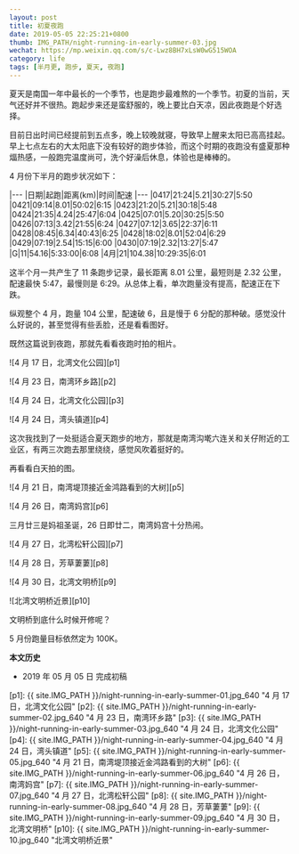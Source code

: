 ```yaml
---
layout: post
title: 初夏夜跑
date: 2019-05-05 22:25:21+0800
thumb: IMG_PATH/night-running-in-early-summer-03.jpg
wechat: https://mp.weixin.qq.com/s/c-Lwz8BH7xLsW0wG515WOA
category: life
tags: [半月更, 跑步, 夏天, 夜跑]
---
```


夏天是南国一年中最长的一个季节，也是跑步最难熬的一个季节。初夏的当前，天气还好并不很热。跑起步来还是蛮舒服的，晚上要比白天凉，因此夜跑是个好选择。

目前日出时间已经提前到五点多，晚上较晚就寝，导致早上醒来太阳已高高挂起。早上七点左右的大太阳底下没有较好的跑步体验，而这个时期的夜跑没有盛夏那种煏热感，一般跑完温度尚可，洗个好澡后休息，体验也是棒棒的。

4 月份下半月的跑步状况如下：

|---
|日期|起跑|距离(km)|时间|配速
|---
|0417|21:24|5.21|30:27|5:50
|0421|09:14|8.01|50:02|6:15
|0423|21:20|5.21|30:18|5:48
|0424|21:35|4.24|25:47|6:04
|0425|07:01|5.20|30:25|5:50
|0426|07:13|3.42|21:55|6:24
|0427|07:12|3.65|22:37|6:11
|0428|08:45|6.34|40:43|6:25
|0428|18:02|8.01|52:04|6:29
|0429|07:19|2.54|15:15|6:00
|0430|07:19|2.32|13:27|5:47
|G|11|54.16|5:33:00|6:08
|4月|21|104.38|10:29:35|6:01

这半个月一共产生了 11 条跑步记录，最长距离 8.01 公里，最短则是 2.32 公里，配速最快 5:47，最慢则是 6:29。从总体上看，单次跑量没有提高，配速正在下跌。

纵观整个 4 月，跑量 104 公里，配速破 6，且是慢于 6 分配的那种破。感觉没什么好说的，甚至觉得有些丢脸，还是看看图好。

既然这篇说到夜跑，那就先看看夜跑时拍的相片。

![4 月 17 日，北湾文化公园][p1]

![4 月 23 日，南湾环乡路][p2]

![4 月 24 日，北湾文化公园][p3]

![4 月 24 日，湾头镇道][p4]

这次我找到了一处挺适合夏天跑步的地方，那就是南湾沟墘六连关和关仔附近的工业区，有两三次跑去那里绕绕，感觉风吹着挺好的。

再看看白天拍的图。

![4 月 21 日，南湾堤顶接近金鸿路看到的大树][p5]

![4 月 26 日，南湾妈宫][p6]

三月廿三是妈祖圣诞，26 日即廿二，南湾妈宫十分热闹。

![4 月 27 日，北湾松轩公园][p7]

![4 月 28 日，芳草萋萋][p8]

![4 月 30 日，北湾文明桥][p9]

![北湾文明桥近景][p10]

文明桥到底什么时候开修呢？

5 月份跑量目标依然定为 100K。

**本文历史**

* 2019 年 05 月 05 日 完成初稿

[p1]: {{ site.IMG_PATH }}/night-running-in-early-summer-01.jpg_640 "4 月 17 日，北湾文化公园"
[p2]: {{ site.IMG_PATH }}/night-running-in-early-summer-02.jpg_640 "4 月 23 日，南湾环乡路"
[p3]: {{ site.IMG_PATH }}/night-running-in-early-summer-03.jpg_640 "4 月 24 日，北湾文化公园"
[p4]: {{ site.IMG_PATH }}/night-running-in-early-summer-04.jpg_640 "4 月 24 日，湾头镇道"
[p5]: {{ site.IMG_PATH }}/night-running-in-early-summer-05.jpg_640 "4 月 21 日，南湾堤顶接近金鸿路看到的大树"
[p6]: {{ site.IMG_PATH }}/night-running-in-early-summer-06.jpg_640 "4 月 26 日，南湾妈宫"
[p7]: {{ site.IMG_PATH }}/night-running-in-early-summer-07.jpg_640 "4 月 27 日，北湾松轩公园"
[p8]: {{ site.IMG_PATH }}/night-running-in-early-summer-08.jpg_640 "4 月 28 日，芳草萋萋"
[p9]: {{ site.IMG_PATH }}/night-running-in-early-summer-09.jpg_640 "4 月 30 日，北湾文明桥"
[p10]: {{ site.IMG_PATH }}/night-running-in-early-summer-10.jpg_640 "北湾文明桥近景"
